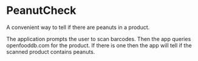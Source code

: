 PeanutCheck
==============

A convenient way to tell if there are peanuts in a product.

The application prompts the user to scan barcodes. Then the app queries openfooddb.com for the product. If there is one then the app will tell if the scanned product contains peanuts.
